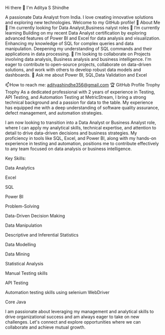 
Hi there 👋 I'm Aditya S Shindhe

A passionate Data Analyst from India.
I love creating innovative solutions and exploring new technologies.
Welcome to my GitHub profile!
🚀 About Me
🔭 I’m currently looking for Data Analyst,Business nalyst roles
🌱 I’m currently learning Building on my recent Data Analyst certification by exploring advanced features of Power BI and Excel for data analysis and visualization. Enhancing my knowledge of SQL for complex queries and data manipulation. Deepening my understanding of SQL commands and their applications in data processing.
👯 I’m looking to collaborate on Projects involving data analysis, Business analysis and business intelligence. I'm eager to contribute to open-source projects, collaborate on data-driven solutions, and work with others to develop robust data models and dashboards.
💬 Ask me about Power BI, SQL,Data Validation and Excel

📫How to reach me: adityashindhe356@gmail.com
🏆 GitHub Profile Trophy
Trophy
As a dedicated professional with 2 years of experience in Testing, API Testing, and Automation Testing at MetricStream, I bring a strong technical background and a passion for data to the table. My experience has equipped me with a deep understanding of software quality assurance, defect management, and automation strategies.

I am now looking to transition into a Data Analyst or Business Analyst role, where I can apply my analytical skills, technical expertise, and attention to detail to drive data-driven decisions and business strategies. My proficiency in tools like SQL, Excel, and Power BI, along with my hands-on experience in testing and automation, positions me to contribute effectively to any team focused on data analysis or business intelligence.

Key Skills:

Data Analytics

Excel

SQL

Power BI

Problem-Solving

Data-Driven Decision Making

Data Manipulation

Descriptive and Inferential Statistics

Data Modelling

Data Mining

Statistical Analysis

Manual Testing skills

API Testing

Automation testing skills using selenium WebDriver

Core Java

I am passionate about leveraging my management and analytical skills to drive organizational success and am always eager to take on new challenges. Let's connect and explore opportunities where we can collaborate and achieve mutual growth.
